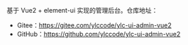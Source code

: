 基于 Vue2 + element-ui 实现的管理后台。仓库地址：

* Gitee：<https://gitee.com/ylccode/ylc-ui-admin-vue2>
* GitHub：<https://github.com/ylccode/ylc-ui-admin-vue2>

